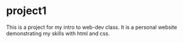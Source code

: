 # project1
This is a project for my intro to web-dev class. It is a personal website demonstrating my skills with html and css.
